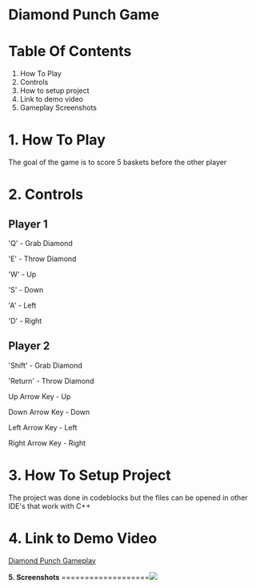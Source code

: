 **Diamond Punch Game**
=======================
**Table Of Contents**
=====================
1. How To Play
2. Controls
3. How to setup project
4. Link to demo video
5. Gameplay Screenshots

**1. How To Play**
===================

The goal of the game is to score 5 baskets before the other player

**2. Controls**
================

Player 1
------------
'Q'    - Grab Diamond

'E'    - Throw Diamond

'W'    - Up

'S'    - Down

'A'    - Left

'D'    - Right

Player 2
-------------------

'Shift'         - Grab Diamond

'Return'        - Throw Diamond

Up Arrow Key    - Up

Down Arrow Key  - Down

Left Arrow Key  - Left

Right Arrow Key - Right

**3. How To Setup Project**
===========================

The project was done in codeblocks
but the files can be opened in
other IDE's that work with C++

**4. Link to Demo Video**
==========================
[Diamond Punch Gameplay](https://www.youtube.com/watch?v=a39x9wpikZI)

**5. Screenshots**
===================![](/[URL=http://s150.photobucket.com/user/kiara_17_photos/media/DiamondPunchPic2_zps42af34ca.png.html][IMG]http://i150.photobucket.com/albums/s118/kiara_17_photos/DiamondPunchPic2_zps42af34ca.png[/IMG][/URL])

